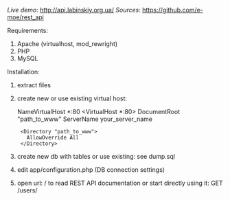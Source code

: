 *Live demo*: http://api.labinskiy.org.ua/
*Sources*: https://github.com/e-moe/rest_api

Requirements:

1) Apache (virtualhost, mod_rewright)
2) PHP
3) MySQL

Installation:

1) extract files

2) create new or use existing virtual host:

    NameVirtualHost *:80
    <VirtualHost *:80>
        DocumentRoot "path_to_www"
        ServerName your_server_name

        <Directory "path_to_www">
          AllowOverride All
        </Directory>
    </VirtualHost>

3) create new db with tables or use existing:
see dump.sql

4) edit app/configuration.php (DB connection settings)

5) open url: / to read REST API documentation or start directly using it: GET /users/